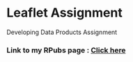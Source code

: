 # Leaflet Assignment
 Developing Data Products Assignment

### Link to my RPubs page : [Click here](https://rpubs.com/kaanksh/myleaflet)
